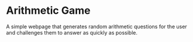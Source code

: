 # Arithmetic Game

A simple webpage that generates random arithmetic questions for the user and challenges them to answer as quickly as possible.
